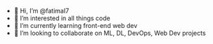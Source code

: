 - 👋 Hi, I’m @fatimaI7
- 👀 I’m interested in all things code
- 🌱 I’m currently learning front-end web dev
- 💞️ I’m looking to collaborate on ML, DL, DevOps, Web Dev projects 


